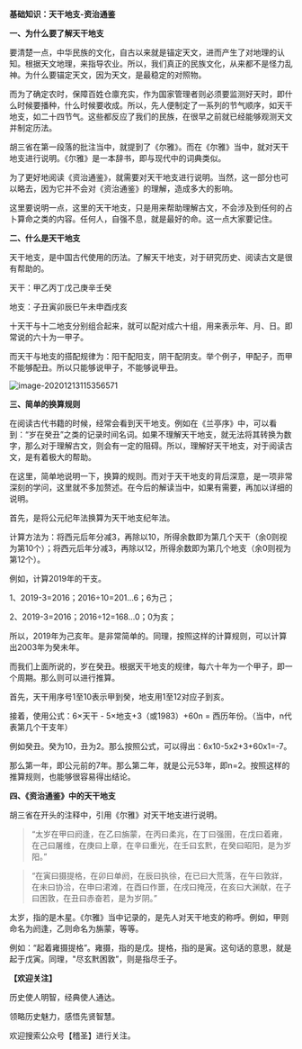 **基础知识：天干地支-资治通鉴**

**一、为什么要了解天干地支**

要清楚一点，中华民族的文化，自古以来就是锚定天文，进而产生了对地理的认知。根据天文地理，来指导农业。所以，我们真正的民族文化，从来都不是怪力乱神。为什么要锚定天文，因为天文，是最稳定的对照物。

而为了确定农时，保障百姓仓廪充实，作为国家管理者则必须要监测好天时，即什么时候要播种，什么时候要收成。所以，先人便制定了一系列的节气顺序，如天干地支，如二十四节气。这些都反应了我们的民族，在很早之前就已经能够观测天文并制定历法。

胡三省在第一段落的批注当中，就提到了《尔雅》。而在《尔雅》当中，就对天干地支进行说明。《尔雅》是一本辞书，即与现代中的词典类似。

为了更好地阅读《资治通鉴》，就需要对天干地支进行说明。当然，这一部分也可以略去，因为它并不会对《资治通鉴》的理解，造成多大的影响。

这里要说明一点，这里的天干地支，只是用来帮助理解古文，不会涉及到任何的占卜算命之类的内容。任何人，自强不息，就是最好的命。这一点大家要记住。

**二、什么是天干地支**

天干地支，是中国古代使用的历法。了解天干地支，对于研究历史、阅读古文是很有帮助的。

天干：甲乙丙丁戊己庚辛壬癸

地支：子丑寅卯辰巳午未申酉戌亥

十天干与十二地支分别组合起来，就可以配对成六十组，用来表示年、月、日。即常说的六十为一甲子。

而天干与地支的搭配规律为：阳干配阳支，阴干配阴支。举个例子，甲配子，而甲不能够配丑。所以只能够说甲子，不能够说甲丑。

![image-20201213115356571](https://gitee.com/jishengwh/pic/raw/master/image-20201213115356571.png)

**三、简单的换算规则**

在阅读古代书籍的时候，经常会看到天干地支。例如在《兰亭序》中，可以看到：“岁在癸丑”之类的记录时间名词。如果不理解天干地支，就无法将其转换为数字，那么对于理解古文，则会有一定的阻碍。所以，理解好天干地支，对于阅读古文，是有着极大的帮助。

在这里，简单地说明一下，换算的规则。而对于天干地支的背后深意，是一项非常深刻的学问，这里就不多加赘述。在今后的解读当中，如果有需要，再加以详细的说明。

首先，是将公元纪年法换算为天干地支纪年法。

计算方法为：将西元后年分减3，再除以10，所得余数即为第几个天干（余0则视为第10个）；将西元后年分减3，再除以12，所得余数即为第几个地支（余0则视为第12个）。

例如，计算2019年的干支。

1、2019-3=2016；2016÷10=201…6；6为己；

2、2019-3=2016；2016÷12=168…0；0为亥；

所以，2019年为己亥年。是非常简单的。同理，按照这样的计算规则，可以计算出2003年为癸未年。

而我们上面所说的，岁在癸丑。根据天干地支的规律，每六十年为一个甲子，即一个周期。那么则可以进行推算。

首先，天干用序号1至10表示甲到癸，地支用1至12对应子到亥。

接着，使用公式：6×天干 - 5×地支+3（或1983）+60n = 西历年份。（当中，n代表第几个干支年）

例如癸丑。癸为10，丑为2。那么按照公式，可以得出：6x10-5x2+3+60x1=-7。

那么第一年，即公元前的7年。那么第二年，就是公元53年，即n=2。按照这样的推算规则，也能够很容易得出结论。

**四、《资治通鉴》中的天干地支**

胡三省在开头的注释中，引用《尔雅》对天干地支进行说明。

> “太岁在甲曰阏逢，在乙曰旃蒙，在丙曰柔兆，在丁曰强圉，在戊曰着雍，在己曰屠维，在庚曰上章，在辛曰重光，在壬曰玄黓，在癸曰昭阳，是为岁阳。”
>

> “在寅曰摄提格，在卯曰单阏，在辰曰执徐，在已曰大荒落，在午曰敦牂，在未曰协洽，在申曰涒滩，在酉曰作噩，在戌曰掩茂，在亥曰大渊献，在子曰困敦，在丑曰赤奋若，是为岁阴。”
>

太岁，指的是木星。《尔雅》当中记录的，是先人对天干地支的称呼。例如，甲则命名为阏逢，乙则命名为旃蒙，等等。

例如：“起着雍摄提格”。雍摄，指的是戊。提格，指的是寅。这句话的意思，就是起于戊寅。同理，"尽玄黓困敦”，则是指尽壬子。

**【欢迎关注】**

历史使人明智，经典使人通达。

领略历史魅力，感悟先贤智慧。

欢迎搜索公众号【稽圣】进行关注。